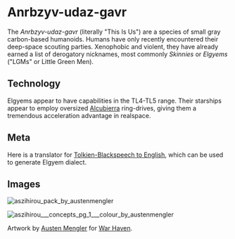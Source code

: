 # Anrbzyv-udaz-gavr #

The *Anrbzyv-udaz-gavr* (literally "This Is Us") are a species of small gray carbon-based humanoids. Humans have only recently encountered their deep-space scouting parties. Xenophobic and violent, they have already earned a list of derogatory nicknames, most commonly *Skinnies* or *Elgyems* ("LGMs" or Little Green Men).

## Technology

Elgyems appear to have capabilities in the TL4-TL5 range. Their starships appear to employ oversized [Alcubierra](https://en.wikipedia.org/wiki/Alcubierre_drive) ring-drives, giving them a tremendous acceleration advantage in realspace.

## Meta

Here is a translator for [Tolkien-Blackspeech to English](http://physics.muni.cz/~dugi/index.fcgi/black), which can be used to generate Elgyem dialect.

## Images

![aszihirou_pack_by_austenmengler](https://worknate.github.io/galactic-encyclopedia/assets/aszihirou_pack_by_austenmengler_d60yeoe-pre.jpg)

![aszihirou___concepts_pg_1___colour_by_austenmengler](https://worknate.github.io/galactic-encyclopedia/assets/aszihirou___concepts_pg_1___colour_by_austenmengler_d60xip7-fullview.jpg)

Artwork by [Austen Mengler](https://www.deviantart.com/austenmengler/art/Aszihirou-Pack-364402382) for [War Haven](http://warhavengame.com/).
